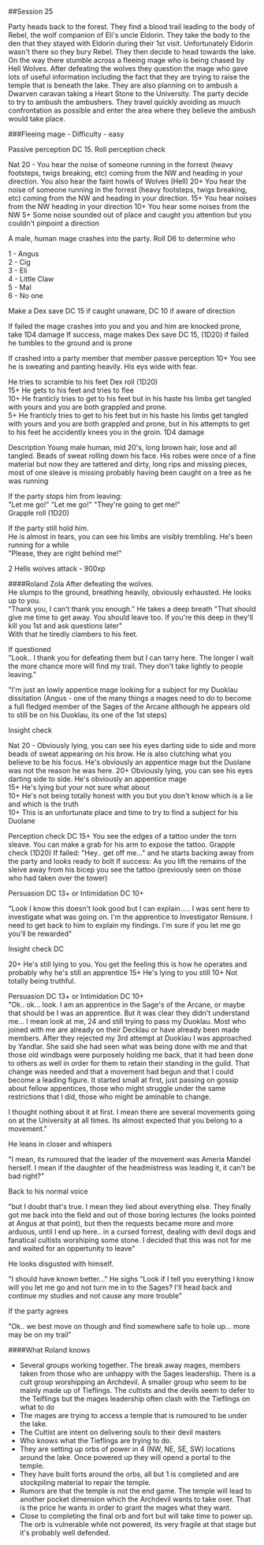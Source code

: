 ##Session 25

Party heads back to the forest. They find a blood trail leading to the body of Rebel, the wolf companion of Eli's uncle Eldorin. They take the body to the den that they stayed with Eldorin during their 1st visit. Unfortunately Eldorin wasn't there so they bury Rebel. They then decide to head towards the lake. On the way there stumble across a fleeing mage who is being chased by Hell Wolves. After defeating the wolves they question the mage who gave lots of useful information including the fact that they are trying to raise the temple that is beneath the lake. They are also planning on to ambush a Dwarven caravan taking a Heart Stone to the University. The party decide to try to ambush the ambushers. They travel quickly avoiding as muuch confrontation as possible and enter the area where they believe the ambush would take place.

###Fleeing mage - Difficulty - easy

Passive perception DC 15. Roll perception check

Nat 20 - You hear the noise of someone running in the forrest (heavy footsteps, twigs breaking, etc) coming from the NW and heading in your direction. You also hear the faint howls of Wolves (Hell)
20+ You hear the noise of someone running in the forrest (heavy footsteps, twigs breaking, etc) coming from the NW and heading in your direction.
15+ You hear noises from the NW heading in your direction
10+ You hear some noises from the NW
5+ Some noise sounded out of place and caught you attention but you couldn't pinpoint a direction

A male, human mage crashes into the party. Roll D6 to determine who

1 - Angus  
2 - Cig  
3 - Eli  
4 - Little Claw  
5 - Mal  
6 - No one  

Make a Dex save DC 15 if caught unaware, DC 10 if aware of direction

If failed the mage crashes into you and you and him are knocked prone, take 1D4 damage
If success, mage makes Dex save DC 15, (1D20) if failed he tumbles to the ground and is prone

If crashed into a party member that member passve perception 10+ You see he is sweating and panting heavily. His eys wide with fear. 

He tries to scramble to his feet Dex roll (1D20)  
15+ He gets to his feet and tries to flee  
10+ He franticly tries to get to his feet but in his haste his limbs get tangled with yours and you are both grappled and prone.  
5+ He franticly tries to get to his feet but in his haste his limbs get tangled with yours and you are both grappled and prone, but in his attempts to get to his feet he accidently knees you in the groin. 1D4 damage  

Description
Young male human, mid 20's, long brown hair, lose and all tangled. Beads of sweat rolling down his face. His robes were once of a fine material but now they are tattered and dirty, long rips and missing pieces, most of one sleave is missing probably having been caught on a tree as he was running

If the party stops him from leaving:  
"Let me go!" "Let me go!" "They're going to get me!"   
Grapple roll (1D20)  

If the party still hold him.   
He is almost in tears, you can see his limbs are visibly trembling. He's been running for a while  
"Please, they are right behind me!"  

2 Hells wolves attack - 900xp  

####Roland Zola
After defeating the wolves.  
He slumps to the ground, breathing heavily, obviously exhausted. He looks up to you.  
"Thank you, I can't thank you enough." He takes a deep breath "That should give me time to get away. You should leave too. If you're this deep in they'll kill you 1st and ask questions later"  
With that he tiredly clambers to his feet.

If questioned  
"Look.. I thank you for defeating them but I can tarry here. The longer I wait the more chance more will find my trail. They don't take lightly to people leaving."  

"I'm just an lowly appentice mage looking for a subject for my Duoklau dissitation (Angus - one of the many things a mages need to do to become a full fledged member of the Sages of the Arcane although he appears old to still be on his Duoklau, its one of the 1st steps)  

Insight check  

Nat 20 -  Obviously lying, you can see his eyes darting side to side and more beads of sweat appearing on his brow. He is also clutching what you believe to be his focus. He's obviously an appentice mage but the Duolane was not the reason he was here.
20+ Obviously lying, you can see his eyes darting side to side. He's obviously an appentice mage  
15+ He's lying but your not sure what about  
10+ He's not being totally honest with you but you don't know which is a lie and which is the truth    
10+ This is an unfortunate place and time to try to find a subject for his Duolane  

Perception check DC 15+
You see the edges of a tattoo under the torn sleave. You can make a grab for his arm to expose the tattoo. Grapple check (1D20)
If failed: "Hey.. get off me..." and he starts backing away from the party and looks ready to bolt
If success: As you lift the remains of the sleive away from his bicep you see the tattoo (previously seen on those who had taken over the tower)

Persuasion DC 13+ or Intimidation DC 10+  

"Look I know this doesn't look good but I can explain..... I was sent here to investigate what was going on. I'm the apprentice to Investigator Rensure. I need to get back to him to explain my findings. I'm sure if you let me go you'll be rewarded"

Insight check DC

20+ He's still lying to you. You get the feeling this is how he operates and probably why he's still an apprentice
15+ He's lying to you still
10+ Not totally being truthful.

Persuasion DC 13+ or Intimidation DC 10+  
"Ok.. ok... look. I am an apprentice in the Sage's of the Arcane, or maybe that should be I was an apprentice. But it was clear they didn't understand me... I mean look at me, 24 and still trying to pass my Duoklau. Most who joined with me are already on their Decklau or have already been made members.  After they rejected my 3rd attempt at Duoklau I was approached by Yandlar. She said she had seen what was being done with me and that those old windbags were purposely holding me back, that it had been done to others as well in order for them to retain their standing in the guild. That change was needed and that a movement had begun and that I could become a leading figure. It started small at first, just passing on gossip about fellow appentices, those who might struggle under the same restrictions that I did, those who might be aminable to change.

I thought nothing about it at first. I mean there are several movements going on at the University at all times. Its almost expected that you belong to a movement."

He leans in closer and whispers

"I mean, its rumoured that the leader of the movement was Ameria Mandel herself. I mean if the daughter of the headmistress was leading it, it can't be bad right?"

Back to his normal voice

"but I doubt that's true. I mean they lied about everything else. They finally got me back into the field and out of those boring lectures (he looks pointed at Angus at that point), but then the requests became more and more arduous, until I end up here.. in a cursed forrest, dealing with devil dogs and fanatical cultists worshiping some stone. I decided that this was not for me and waited for an oppertunity to leave"

He looks disgusted with himself.

"I should have known better..." He sighs "Look if I tell you everything I know will you let me go and not turn me in to the Sages? I'll head back and continue my studies and not cause any more trouble"

If the party agrees

"Ok.. we best move on though and find somewhere safe to hole up... more may be on my trail"

####What Roland knows

* Several groups working together. The break away mages, members taken from those who are unhappy with the Sages leadership. There is a cult group worshipping an Archdevil. A smaller group who seem to be mainly made up of Tieflings. The cultists and the devils seem to defer to the Teiflings but the mages leadership often clash with the Tieflings on what to do
* The mages are trying to access a temple that is rumoured to be under the lake. 
* The Cultist are intent on delivering souls to their devil masters
* Who knows what the Tieflings are trying to do.
* They are setting up orbs of power in 4 (NW, NE, SE, SW) locations around the lake. Once powered up they will opend a portal to the temple.
* They have built forts around the orbs, all but 1 is completed and are stockpiling material to repair the temple.
* Rumors are that the temple is not the end game. The temple will lead to another pocket dimension which the Archdevil wants to take over. That is the price he wants in order to grant the mages what they want. 
* Close to completing the final orb and fort but will take time to power up. The orb is vulnerable while not powered, its very fragile at that stage but it's probably well defended. 
